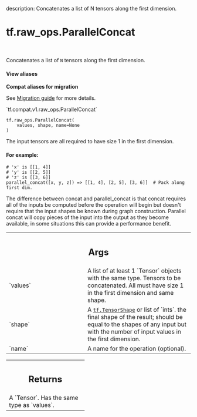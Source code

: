 description: Concatenates a list of N tensors along the first dimension.

<div itemscope itemtype="http://developers.google.com/ReferenceObject">
<meta itemprop="name" content="tf.raw_ops.ParallelConcat" />
<meta itemprop="path" content="Stable" />
</div>

# tf.raw_ops.ParallelConcat

<!-- Insert buttons and diff -->

<table class="tfo-notebook-buttons tfo-api nocontent" align="left">

</table>



Concatenates a list of `N` tensors along the first dimension.

<section class="expandable">
  <h4 class="showalways">View aliases</h4>
  <p>
<b>Compat aliases for migration</b>
<p>See
<a href="https://www.tensorflow.org/guide/migrate">Migration guide</a> for
more details.</p>
<p>`tf.compat.v1.raw_ops.ParallelConcat`</p>
</p>
</section>

<pre class="devsite-click-to-copy prettyprint lang-py tfo-signature-link">
<code>tf.raw_ops.ParallelConcat(
    values, shape, name=None
)
</code></pre>



<!-- Placeholder for "Used in" -->

The input tensors are all required to have size 1 in the first dimension.

#### For example:



```
# 'x' is [[1, 4]]
# 'y' is [[2, 5]]
# 'z' is [[3, 6]]
parallel_concat([x, y, z]) => [[1, 4], [2, 5], [3, 6]]  # Pack along first dim.
```

The difference between concat and parallel_concat is that concat requires all
of the inputs be computed before the operation will begin but doesn't require
that the input shapes be known during graph construction.  Parallel concat
will copy pieces of the input into the output as they become available, in
some situations this can provide a performance benefit.

<!-- Tabular view -->
 <table class="responsive fixed orange">
<colgroup><col width="214px"><col></colgroup>
<tr><th colspan="2"><h2 class="add-link">Args</h2></th></tr>

<tr>
<td>
`values`
</td>
<td>
A list of at least 1 `Tensor` objects with the same type.
Tensors to be concatenated. All must have size 1 in the first dimension
and same shape.
</td>
</tr><tr>
<td>
`shape`
</td>
<td>
A <a href="../../tf/TensorShape.md"><code>tf.TensorShape</code></a> or list of `ints`.
the final shape of the result; should be equal to the shapes of any input
but with the number of input values in the first dimension.
</td>
</tr><tr>
<td>
`name`
</td>
<td>
A name for the operation (optional).
</td>
</tr>
</table>



<!-- Tabular view -->
 <table class="responsive fixed orange">
<colgroup><col width="214px"><col></colgroup>
<tr><th colspan="2"><h2 class="add-link">Returns</h2></th></tr>
<tr class="alt">
<td colspan="2">
A `Tensor`. Has the same type as `values`.
</td>
</tr>

</table>

